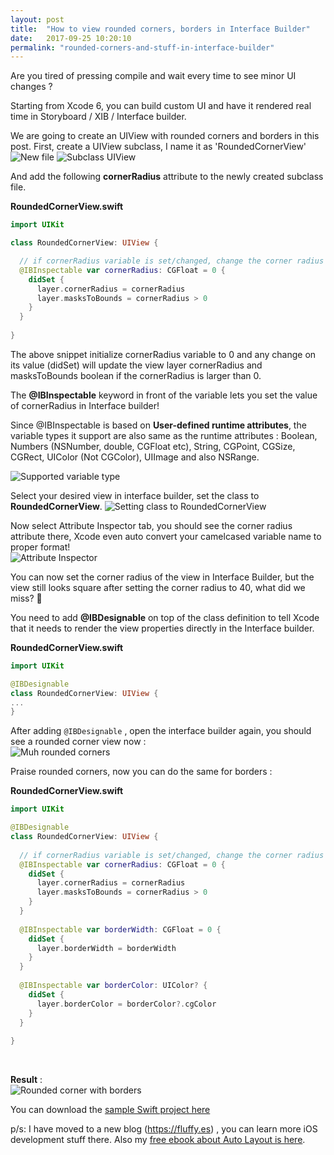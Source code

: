 ```yaml
---
layout: post
title:  "How to view rounded corners, borders in Interface Builder"
date:   2017-09-25 10:20:10
permalink: "rounded-corners-and-stuff-in-interface-builder"
---
```




Are you tired of pressing compile and wait every time to see minor UI changes ?

Starting from Xcode 6, you can build custom UI and have it rendered real time in Storyboard / XIB / Interface builder.

We are going to create an UIView with rounded corners and borders in this post. First, create a UIView subclass, I name it as 'RoundedCornerView'  
![New file](https://s3-ap-southeast-1.amazonaws.com/littlefoximage/post32/newFile.png)
![Subclass UIView](https://s3-ap-southeast-1.amazonaws.com/littlefoximage/post32/subclassUIView.png)

And add the following **cornerRadius** attribute to the newly created subclass file.  

**RoundedCornerView.swift**
```swift
import UIKit

class RoundedCornerView: UIView {

  // if cornerRadius variable is set/changed, change the corner radius of the UIView
  @IBInspectable var cornerRadius: CGFloat = 0 {
    didSet {
      layer.cornerRadius = cornerRadius
      layer.masksToBounds = cornerRadius > 0
    }
  }
  
}
```

The above snippet initialize cornerRadius variable to 0 and any change on its value (didSet) will update the view layer cornerRadius and masksToBounds boolean if the cornerRadius is larger than 0.

The **@IBInspectable** keyword in front of the variable lets you set the value of cornerRadius in Interface builder!

Since @IBInspectable is based on **User-defined runtime attributes**, the variable types it support are also same as the runtime attributes : Boolean, Numbers (NSNumber, double, CGFloat etc), String, CGPoint, CGSize, CGRect, UIColor (Not CGColor), UIImage and also NSRange.  

![Supported variable type](https://s3-ap-southeast-1.amazonaws.com/littlefoximage/post32/typeSupported.png)
  
  
Select your desired view in interface builder, set the class to **RoundedCornerView**.
![Setting class to RoundedCornerView](https://s3-ap-southeast-1.amazonaws.com/littlefoximage/post32/assignRoundedCornerView.png)

Now select Attribute Inspector tab, you should see the corner radius attribute there, Xcode even auto convert your camelcased variable name to proper format!  
![Attribute Inspector](https://s3-ap-southeast-1.amazonaws.com/littlefoximage/post32/attributeInspector.png)
  
You can now set the corner radius of the view in Interface Builder, but the view still looks square after setting the corner radius to 40, what did we miss? 🤔

You need to add **@IBDesignable** on top of the class definition to tell Xcode that it needs to render the view properties directly in the Interface builder.

**RoundedCornerView.swift**
```swift
import UIKit

@IBDesignable
class RoundedCornerView: UIView {
...
}
```

After adding `@IBDesignable` , open the interface builder again, you should see a rounded corner view now :  
![Muh rounded corners](https://s3-ap-southeast-1.amazonaws.com/littlefoximage/post32/muhRoundedCorner.png)  

Praise rounded corners, now you can do the same for borders : 

**RoundedCornerView.swift**
```swift
import UIKit

@IBDesignable
class RoundedCornerView: UIView {
  
  // if cornerRadius variable is set/changed, change the corner radius of the UIView
  @IBInspectable var cornerRadius: CGFloat = 0 {
    didSet {
      layer.cornerRadius = cornerRadius
      layer.masksToBounds = cornerRadius > 0
    }
  }
  
  @IBInspectable var borderWidth: CGFloat = 0 {
    didSet {
      layer.borderWidth = borderWidth
    }
  }
  
  @IBInspectable var borderColor: UIColor? {
    didSet {
      layer.borderColor = borderColor?.cgColor
    }
  }
  
}

```
  
<br>  
  
**Result** :   
![Rounded corner with borders](https://s3-ap-southeast-1.amazonaws.com/littlefoximage/post32/finishedView.png)

You can download the [sample Swift project here](https://git.tzhongyan.com/soulchild/roundedCorner/archive/master.zip)

p/s: I have moved to a new blog (https://fluffy.es) , you can learn more iOS development stuff there. Also my [free ebook about Auto Layout is here](https://fluffy.es/making-sense-of-auto-layout/).

